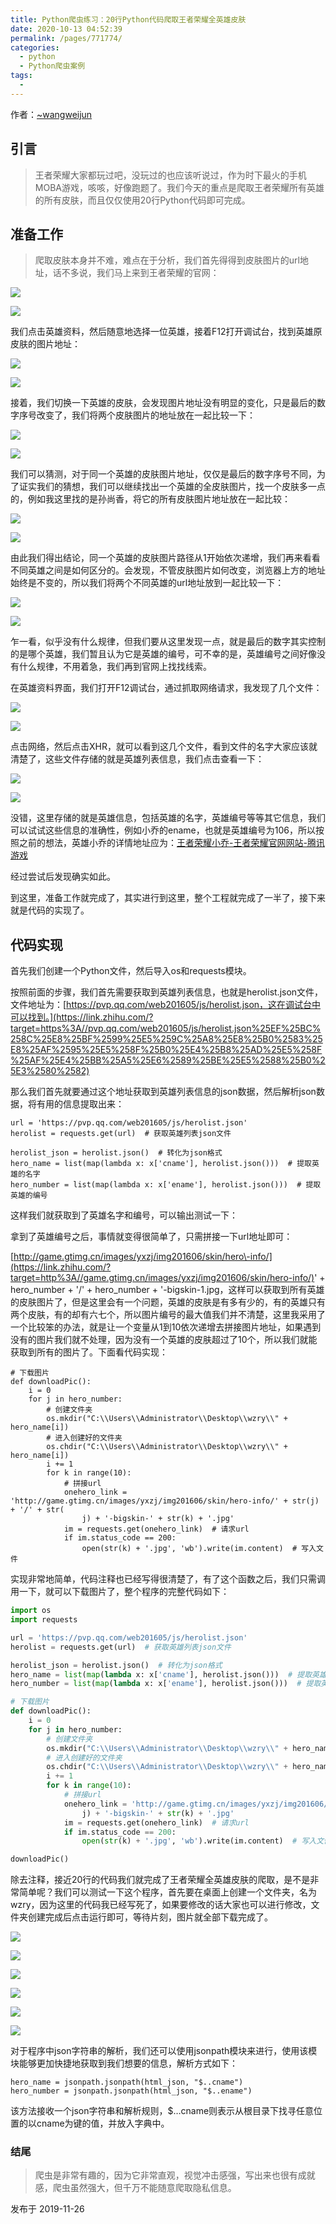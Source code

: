 ```yaml
---
title: Python爬虫练习：20行Python代码爬取王者荣耀全英雄皮肤
date: 2020-10-13 04:52:39
permalink: /pages/771774/
categories:
  - python
  - Python爬虫案例
tags:
  - 
---
```

作者：[~wangweijun](https://link.zhihu.com/?target=https%3A//blog.csdn.net/qq_42453117)

## 引言

> 王者荣耀大家都玩过吧，没玩过的也应该听说过，作为时下最火的手机MOBA游戏，咳咳，好像跑题了。我们今天的重点是爬取王者荣耀所有英雄的所有皮肤，而且仅仅使用20行Python代码即可完成。

## 准备工作

> 爬取皮肤本身并不难，难点在于分析，我们首先得得到皮肤图片的url地址，话不多说，我们马上来到王者荣耀的官网：

![](https://pic2.zhimg.com/v2-fec6e87202c9a48103ca631c58d7c501_b.jpg)

![](https://pic2.zhimg.com/80/v2-fec6e87202c9a48103ca631c58d7c501_720w.jpg)

我们点击英雄资料，然后随意地选择一位英雄，接着F12打开调试台，找到英雄原皮肤的图片地址：

![](https://pic3.zhimg.com/v2-73ec6605f67325412e9af6a8e2da27b6_b.jpg)

![](https://pic3.zhimg.com/80/v2-73ec6605f67325412e9af6a8e2da27b6_720w.jpg)

接着，我们切换一下英雄的皮肤，会发现图片地址没有明显的变化，只是最后的数字序号改变了，我们将两个皮肤图片的地址放在一起比较一下：

![](https://pic3.zhimg.com/v2-6a9a1ab1bfed13ec097956d604b44e46_b.png)

![](https://pic3.zhimg.com/80/v2-6a9a1ab1bfed13ec097956d604b44e46_720w.png)

我们可以猜测，对于同一个英雄的皮肤图片地址，仅仅是最后的数字序号不同，为了证实我们的猜想，我们可以继续找出一个英雄的全皮肤图片，找一个皮肤多一点的，例如我这里找的是孙尚香，将它的所有皮肤图片地址放在一起比较：

![](https://pic4.zhimg.com/v2-3cee48c1d17be3e7f768e488918595bb_b.jpg)

![](https://pic4.zhimg.com/80/v2-3cee48c1d17be3e7f768e488918595bb_720w.jpg)

由此我们得出结论，同一个英雄的皮肤图片路径从1开始依次递增，我们再来看看不同英雄之间是如何区分的。会发现，不管皮肤图片如何改变，浏览器上方的地址始终是不变的，所以我们将两个不同英雄的url地址放到一起比较一下：

![](https://pic4.zhimg.com/v2-e02012608747e41be98e11414962fe03_b.png)

![](https://pic4.zhimg.com/80/v2-e02012608747e41be98e11414962fe03_720w.png)

乍一看，似乎没有什么规律，但我们要从这里发现一点，就是最后的数字其实控制的是哪个英雄，我们暂且认为它是英雄的编号，可不幸的是，英雄编号之间好像没有什么规律，不用着急，我们再到官网上找找线索。

在英雄资料界面，我们打开F12调试台，通过抓取网络请求，我发现了几个文件：

![](https://pic4.zhimg.com/v2-18c5e97a0145522a0e8895b1c014edeb_b.jpg)

![](https://pic4.zhimg.com/80/v2-18c5e97a0145522a0e8895b1c014edeb_720w.jpg)

点击网络，然后点击XHR，就可以看到这几个文件，看到文件的名字大家应该就清楚了，这些文件存储的就是英雄列表信息，我们点击查看一下：

![](https://pic4.zhimg.com/v2-9dae3d5d9b5308fb33737410175f6cd3_b.jpg)

![](https://pic4.zhimg.com/80/v2-9dae3d5d9b5308fb33737410175f6cd3_720w.jpg)

没错，这里存储的就是英雄信息，包括英雄的名字，英雄编号等等其它信息，我们可以试试这些信息的准确性，例如小乔的ename，也就是英雄编号为106，所以按照之前的想法，英雄小乔的详情地址应为：[王者荣耀小乔\-王者荣耀官网网站\-腾讯游戏](https://link.zhihu.com/?target=https%3A//pvp.qq.com/web201605/herodetail/106.shtml)

经过尝试后发现确实如此。

到这里，准备工作就完成了，其实进行到这里，整个工程就完成了一半了，接下来就是代码的实现了。

## 代码实现

首先我们创建一个Python文件，然后导入os和requests模块。

按照前面的步骤，我们首先需要获取到英雄列表信息，也就是herolist.json文件，文件地址为：[https://pvp.qq.com/web201605/js/herolist.json，这在调试台中可以找到。](https://link.zhihu.com/?target=https%3A//pvp.qq.com/web201605/js/herolist.json%25EF%25BC%258C%25E8%25BF%2599%25E5%259C%25A8%25E8%25B0%2583%25E8%25AF%2595%25E5%258F%25B0%25E4%25B8%25AD%25E5%258F%25AF%25E4%25BB%25A5%25E6%2589%25BE%25E5%2588%25B0%25E3%2580%2582)

那么我们首先就要通过这个地址获取到英雄列表信息的json数据，然后解析json数据，将有用的信息提取出来：

```text
url = 'https://pvp.qq.com/web201605/js/herolist.json'
herolist = requests.get(url)  # 获取英雄列表json文件

herolist_json = herolist.json()  # 转化为json格式
hero_name = list(map(lambda x: x['cname'], herolist.json()))  # 提取英雄的名字
hero_number = list(map(lambda x: x['ename'], herolist.json()))  # 提取英雄的编号
```

这样我们就获取到了英雄名字和编号，可以输出测试一下：

拿到了英雄编号之后，事情就变得很简单了，只需拼接一下url地址即可：

[http://game.gtimg.cn/images/yxzj/img201606/skin/hero\-info/](https://link.zhihu.com/?target=http%3A//game.gtimg.cn/images/yxzj/img201606/skin/hero-info/)' + hero\_number + '/' + hero\_number + '\-bigskin\-1.jpg，这样可以获取到所有英雄的皮肤图片了，但是这里会有一个问题，英雄的皮肤是有多有少的，有的英雄只有两个皮肤，有的却有六七个，所以图片编号的最大值我们并不清楚，这里我采用了一个比较笨的办法，就是让一个变量从1到10依次递增去拼接图片地址，如果遇到没有的图片我们就不处理，因为没有一个英雄的皮肤超过了10个，所以我们就能获取到所有的图片了。下面看代码实现：

```text
# 下载图片
def downloadPic():
    i = 0
    for j in hero_number:
        # 创建文件夹
        os.mkdir("C:\\Users\\Administrator\\Desktop\\wzry\\" + hero_name[i])
        # 进入创建好的文件夹
        os.chdir("C:\\Users\\Administrator\\Desktop\\wzry\\" + hero_name[i])
        i += 1
        for k in range(10):
            # 拼接url
            onehero_link = 'http://game.gtimg.cn/images/yxzj/img201606/skin/hero-info/' + str(j) + '/' + str(
                j) + '-bigskin-' + str(k) + '.jpg'
            im = requests.get(onehero_link)  # 请求url
            if im.status_code == 200:
                open(str(k) + '.jpg', 'wb').write(im.content)  # 写入文件
```

实现非常地简单，代码注释也已经写得很清楚了，有了这个函数之后，我们只需调用一下，就可以下载图片了，整个程序的完整代码如下：

```python
import os
import requests

url = 'https://pvp.qq.com/web201605/js/herolist.json'
herolist = requests.get(url)  # 获取英雄列表json文件

herolist_json = herolist.json()  # 转化为json格式
hero_name = list(map(lambda x: x['cname'], herolist.json()))  # 提取英雄的名字
hero_number = list(map(lambda x: x['ename'], herolist.json()))  # 提取英雄的编号

# 下载图片
def downloadPic():
    i = 0
    for j in hero_number:
        # 创建文件夹
        os.mkdir("C:\\Users\\Administrator\\Desktop\\wzry\\" + hero_name[i])
        # 进入创建好的文件夹
        os.chdir("C:\\Users\\Administrator\\Desktop\\wzry\\" + hero_name[i])
        i += 1
        for k in range(10):
            # 拼接url
            onehero_link = 'http://game.gtimg.cn/images/yxzj/img201606/skin/hero-info/' + str(j) + '/' + str(
                j) + '-bigskin-' + str(k) + '.jpg'
            im = requests.get(onehero_link)  # 请求url
            if im.status_code == 200:
                open(str(k) + '.jpg', 'wb').write(im.content)  # 写入文件

downloadPic()
```

除去注释，接近20行的代码我们就完成了王者荣耀全英雄皮肤的爬取，是不是非常简单呢？我们可以测试一下这个程序，首先要在桌面上创建一个文件夹，名为wzry，因为这里的代码我已经写死了，如果要修改的话大家也可以进行修改，文件夹创建完成后点击运行即可，等待片刻，图片就全部下载完成了。

![](https://pic2.zhimg.com/v2-cc9409a26f79206c7cb6728f57737e4d_b.jpg)

![](https://pic2.zhimg.com/80/v2-cc9409a26f79206c7cb6728f57737e4d_720w.jpg)

![](https://pic4.zhimg.com/v2-879bcc014e4402f7be0ef1cfc609a343_b.jpg)

![](https://pic4.zhimg.com/80/v2-879bcc014e4402f7be0ef1cfc609a343_720w.jpg)

![](https://pic4.zhimg.com/v2-ed63b609401238873c42c7d7ee581e3f_b.jpg)

![](https://pic4.zhimg.com/80/v2-ed63b609401238873c42c7d7ee581e3f_720w.jpg)

对于程序中json字符串的解析，我们还可以使用jsonpath模块来进行，使用该模块能够更加快捷地获取到我们想要的信息，解析方式如下：

```text
hero_name = jsonpath.jsonpath(html_json, "$..cname")
hero_number = jsonpath.jsonpath(html_json, "$..ename")
```

该方法接收一个json字符串和解析规则，$…cname则表示从根目录下找寻任意位置的以cname为键的值，并放入字典中。

### 结尾

> 爬虫是非常有趣的，因为它非常直观，视觉冲击感强，写出来也很有成就感，爬虫虽然强大，但千万不能随意爬取隐私信息。

发布于 2019\-11\-26
